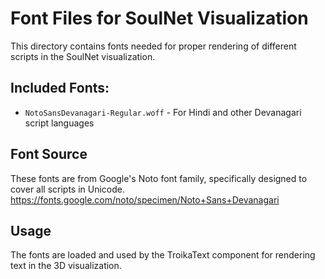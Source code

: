 
# Font Files for SoulNet Visualization

This directory contains fonts needed for proper rendering of different scripts in the SoulNet visualization.

## Included Fonts:
- `NotoSansDevanagari-Regular.woff` - For Hindi and other Devanagari script languages

## Font Source
These fonts are from Google's Noto font family, specifically designed to cover all scripts in Unicode.
https://fonts.google.com/noto/specimen/Noto+Sans+Devanagari

## Usage
The fonts are loaded and used by the TroikaText component for rendering text in the 3D visualization.
